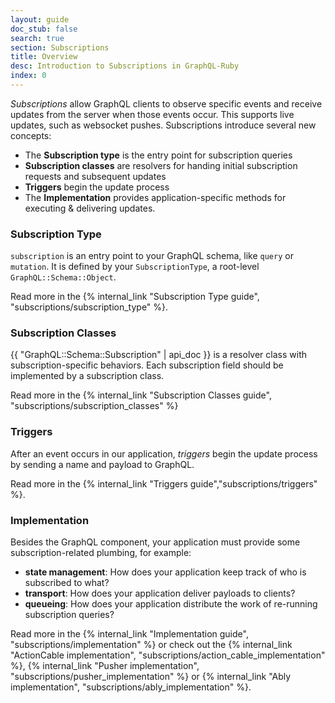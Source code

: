 ```yaml
---
layout: guide
doc_stub: false
search: true
section: Subscriptions
title: Overview
desc: Introduction to Subscriptions in GraphQL-Ruby
index: 0
---
```


_Subscriptions_ allow GraphQL clients to observe specific events and receive updates from the server when those events occur. This supports live updates, such as websocket pushes. Subscriptions introduce several new concepts:

- The __Subscription type__ is the entry point for subscription queries
- __Subscription classes__ are resolvers for handing initial subscription requests and subsequent updates
- __Triggers__ begin the update process
- The __Implementation__ provides application-specific methods for executing & delivering updates.

### Subscription Type

`subscription` is an entry point to your GraphQL schema, like `query` or `mutation`. It is defined by your `SubscriptionType`, a root-level `GraphQL::Schema::Object`.

Read more in the {% internal_link "Subscription Type guide", "subscriptions/subscription_type" %}.

### Subscription Classes

{{ "GraphQL::Schema::Subscription" | api_doc }} is a resolver class with subscription-specific behaviors. Each subscription field should be implemented by a subscription class.

Read more in the {% internal_link "Subscription Classes guide", "subscriptions/subscription_classes" %}

### Triggers

After an event occurs in our application, _triggers_ begin the update process by sending a name and payload to GraphQL.

Read more in the {% internal_link "Triggers guide","subscriptions/triggers" %}.

### Implementation

Besides the GraphQL component, your application must provide some subscription-related plumbing, for example:

- __state management__: How does your application keep track of who is subscribed to what?
- __transport__: How does your application deliver payloads to clients?
- __queueing__: How does your application distribute the work of re-running subscription queries?

Read more in the {% internal_link "Implementation guide", "subscriptions/implementation" %} or check out the {% internal_link "ActionCable implementation", "subscriptions/action_cable_implementation" %}, {% internal_link "Pusher implementation", "subscriptions/pusher_implementation" %} or {% internal_link "Ably implementation", "subscriptions/ably_implementation" %}.
